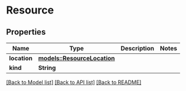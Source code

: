 # Resource

## Properties

Name | Type | Description | Notes
------------ | ------------- | ------------- | -------------
**location** | [**models::ResourceLocation**](ResourceLocation.md) |  | 
**kind** | **String** |  | 

[[Back to Model list]](../README.md#documentation-for-models) [[Back to API list]](../README.md#documentation-for-api-endpoints) [[Back to README]](../README.md)


